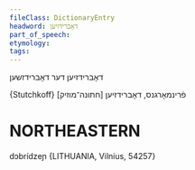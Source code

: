 ```yaml
---
fileClass: DictionaryEntry
headword: דאָברידזיען
part_of_speech: 
etymology: 
tags: 
---
```

דאָברידזיען
דער
דאָברידזשען

{Stutchkoff}
[חתונה־מוזיק] פֿרינמאָרגנס, דאָברידזיען

NORTHEASTERN
==============

dɔbrídzeɲ {LITHUANIA, Vilnius, 54257}
